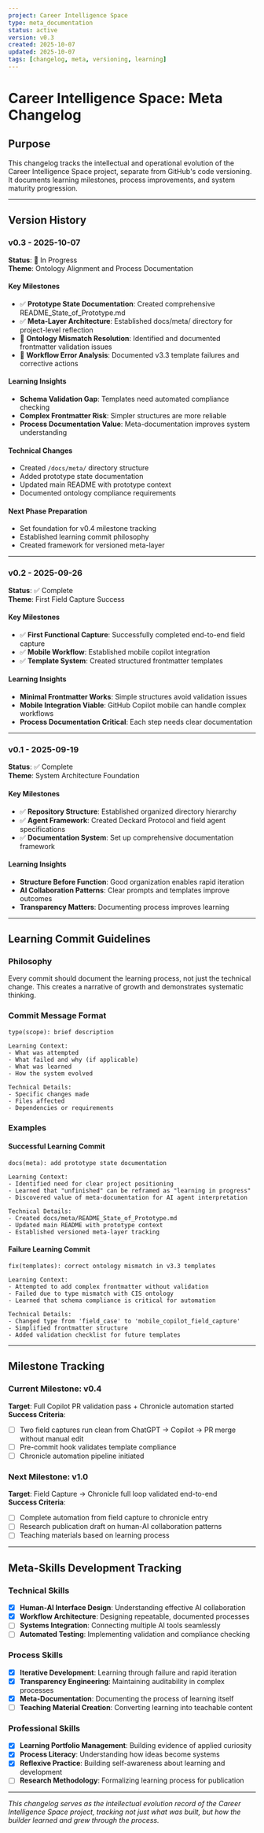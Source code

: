 ```yaml
---
project: Career Intelligence Space
type: meta_documentation
status: active
version: v0.3
created: 2025-10-07
updated: 2025-10-07
tags: [changelog, meta, versioning, learning]
---
```


# Career Intelligence Space: Meta Changelog

## Purpose
This changelog tracks the intellectual and operational evolution of the Career Intelligence Space project, separate from GitHub's code versioning. It documents learning milestones, process improvements, and system maturity progression.

---

## Version History

### v0.3 - 2025-10-07
**Status**: 🔧 In Progress  
**Theme**: Ontology Alignment and Process Documentation

#### Key Milestones
- ✅ **Prototype State Documentation**: Created comprehensive README_State_of_Prototype.md
- ✅ **Meta-Layer Architecture**: Established docs/meta/ directory for project-level reflection
- 🔧 **Ontology Mismatch Resolution**: Identified and documented frontmatter validation issues
- 🔧 **Workflow Error Analysis**: Documented v3.3 template failures and corrective actions

#### Learning Insights
- **Schema Validation Gap**: Templates need automated compliance checking
- **Complex Frontmatter Risk**: Simpler structures are more reliable
- **Process Documentation Value**: Meta-documentation improves system understanding

#### Technical Changes
- Created `/docs/meta/` directory structure
- Added prototype state documentation
- Updated main README with prototype context
- Documented ontology compliance requirements

#### Next Phase Preparation
- Set foundation for v0.4 milestone tracking
- Established learning commit philosophy
- Created framework for versioned meta-layer

---

### v0.2 - 2025-09-26
**Status**: ✅ Complete  
**Theme**: First Field Capture Success

#### Key Milestones
- ✅ **First Functional Capture**: Successfully completed end-to-end field capture
- ✅ **Mobile Workflow**: Established mobile copilot integration
- ✅ **Template System**: Created structured frontmatter templates

#### Learning Insights
- **Minimal Frontmatter Works**: Simple structures avoid validation issues
- **Mobile Integration Viable**: GitHub Copilot mobile can handle complex workflows
- **Process Documentation Critical**: Each step needs clear documentation

---

### v0.1 - 2025-09-19
**Status**: ✅ Complete  
**Theme**: System Architecture Foundation

#### Key Milestones
- ✅ **Repository Structure**: Established organized directory hierarchy
- ✅ **Agent Framework**: Created Deckard Protocol and field agent specifications
- ✅ **Documentation System**: Set up comprehensive documentation framework

#### Learning Insights
- **Structure Before Function**: Good organization enables rapid iteration
- **AI Collaboration Patterns**: Clear prompts and templates improve outcomes
- **Transparency Matters**: Documenting process improves learning

---

## Learning Commit Guidelines

### Philosophy
Every commit should document the learning process, not just the technical change. This creates a narrative of growth and demonstrates systematic thinking.

### Commit Message Format
```
type(scope): brief description

Learning Context:
- What was attempted
- What failed and why (if applicable)
- What was learned
- How the system evolved

Technical Details:
- Specific changes made
- Files affected
- Dependencies or requirements
```

### Examples

#### Successful Learning Commit
```
docs(meta): add prototype state documentation

Learning Context:
- Identified need for clear project positioning
- Learned that "unfinished" can be reframed as "learning in progress"
- Discovered value of meta-documentation for AI agent interpretation

Technical Details:
- Created docs/meta/README_State_of_Prototype.md
- Updated main README with prototype context
- Established versioned meta-layer tracking
```

#### Failure Learning Commit
```
fix(templates): correct ontology mismatch in v3.3 templates

Learning Context:
- Attempted to add complex frontmatter without validation
- Failed due to type mismatch with CIS ontology
- Learned that schema compliance is critical for automation

Technical Details:
- Changed type from 'field_case' to 'mobile_copilot_field_capture'
- Simplified frontmatter structure
- Added validation checklist for future templates
```

---

## Milestone Tracking

### Current Milestone: v0.4
**Target**: Full Copilot PR validation pass + Chronicle automation started  
**Success Criteria**:
- [ ] Two field captures run clean from ChatGPT → Copilot → PR merge without manual edit
- [ ] Pre-commit hook validates template compliance
- [ ] Chronicle automation pipeline initiated

### Next Milestone: v1.0
**Target**: Field Capture → Chronicle full loop validated end-to-end  
**Success Criteria**:
- [ ] Complete automation from field capture to chronicle entry
- [ ] Research publication draft on human-AI collaboration patterns
- [ ] Teaching materials based on learning process

---

## Meta-Skills Development Tracking

### Technical Skills
- [x] **Human-AI Interface Design**: Understanding effective AI collaboration
- [x] **Workflow Architecture**: Designing repeatable, documented processes
- [ ] **Systems Integration**: Connecting multiple AI tools seamlessly
- [ ] **Automated Testing**: Implementing validation and compliance checking

### Process Skills
- [x] **Iterative Development**: Learning through failure and rapid iteration
- [x] **Transparency Engineering**: Maintaining auditability in complex processes
- [x] **Meta-Documentation**: Documenting the process of learning itself
- [ ] **Teaching Material Creation**: Converting learning into teachable content

### Professional Skills
- [x] **Learning Portfolio Management**: Building evidence of applied curiosity
- [x] **Process Literacy**: Understanding how ideas become systems
- [x] **Reflexive Practice**: Building self-awareness about learning and development
- [ ] **Research Methodology**: Formalizing learning process for publication

---

*This changelog serves as the intellectual evolution record of the Career Intelligence Space project, tracking not just what was built, but how the builder learned and grew through the process.*

